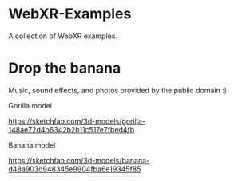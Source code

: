# WebXR-Examples

A collection of WebXR examples.

# Drop the banana

Music, sound effects, and photos provided by the public domain :)

Gorilla model

https://sketchfab.com/3d-models/gorilla-148ae72d4b6342b2b11c517e7fbed4fb

Banana model

https://sketchfab.com/3d-models/banana-d48a903d948345e9904fba6e19345f85

